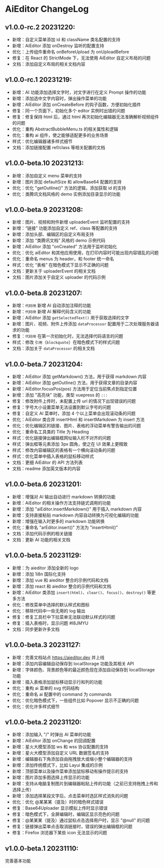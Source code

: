 # AiEditor ChangeLog

## v1.0.0-rc.2 20231220:
- 新增：自定义菜单添加 id 和 className 类名配置的支持
- 新增：AiEditor 添加 onDestroy 监听的配置支持
- 优化：上传组件重命名 onBeforeUpload 为 onUploadBefore
- 修复：在 React 的 StrictMode 下，无法使用 AiEditor 自定义布局的问题
- 文档：添加自定义布局的相关文档内容



## v1.0.0-rc.1 20231219:
- 新增：AI 功能添加选择文字时，对文字进行在定义 Prompt 操作的功能
- 新增：添加选中文字内容时，弹出操作菜单的功能
- 新增：AiEditor 添加 onCreateBefore 的钩子函数，方便初始化插件
- 修复：同一个页面下，初始化多个 editor 实例时出错的问题
- 修复：修复保持 html 后，通过 html 再次初始化编辑器无法准确解析视频组件的问题
- 优化：重构 AbstractBubbleMenu.ts 的相关属性和逻辑
- 优化：重构 ai 组件，使之能够适配更多的业务场景
- 样式：优化编辑器诸多样式细节
- 文档：添加链接配置 ref/class 等相关配置的文档



## v1.0.0-beta.10 20231213:
- 新增：添加自定义 menu 菜单的支持
- 新增：图片添加 defaultSize 和 allowBase64 配置的支持
- 优化：优化 "getOutline()" 方法的逻辑，添加获取 id 的支持
- 优化：类腾讯文档风格的 demo 实例添加目录显示的功能



## v1.0.0-beta.9 20231208:
- 新增：图片、视频和附件新增 uploaderEvent 监听配置的支持
- 新增：“链接” 功能添加自定义 ref、class 等配置的支持
- 新增：添加头部、编辑区的自定义布局支持
- 新增：添加 “类腾讯文档” 风格的 demo 示例代码
- 新增：AiEditor 添加 "onCreated" 方法用于监听初始化
- 优化：优化 aiEditor 和其他应用使用，在打印内容时可能出现内容错乱的问题
- 优化：重命名 menus 为 header，和 footer 统一命名
- 样式：优化 “表格” 在暗色模式下显示不正确的问题
- 文档：更新关于 uploaderEvent 的相关文档
- 文档：图片添加关于自定义 uploader 的代码示例



## v1.0.0-beta.8 20231207:
- 新增：`代码块` 新增 AI 自动添加注释的功能
- 新增：`代码块` 新增 AI 解释代码含义的功能
- 新增：AiEditor 添加 `getSelectedText()` 用于获取选择的文字
- 新增：图片、视频、附件上传添加 `dataProcessor` 配置用于二次处理服务器请求的功能
- 修复：`代码块` 在第一次初始化时，无法选择代码语言的问题
- 样式：修改 `引用`（`blockquote`）在暗色模式下的样式问题
- 文档：添加关于 `dataProcessor` 的相关文档



## v1.0.0-beta.7 20231204:
- 新增：AiEditor 添加 getMarkdown() 方法，用于获得 markdown 内容
- 新增：AiEditor 添加 getOutline() 方法，用于获得文章的目录内容
- 新增：AiEditor.focusPos(pos) 方法用于定位当前焦点到指定位置
- 新增：添加 "高亮块" 功能，类型 vuepress 的 `:::`
- 修复：修改附件上传时，未配置上传 url 的情况下出现错误的问题
- 修复：字号大小设置菜单无法设置到默认字号的问题
- 修复：自定义 AI 菜单时，添加 4 个以上菜单会出现滚动条的问题
- 优化：AiEditor 类合并 insertHtml 和 insertMarkdown 为 insert 方法
- 优化：优化编辑区的链接、图片、表格的浮动菜单有警告输出的问题
- 优化：重命名工具类的 Title 为 Heading
- 样式：优化链接弹出编辑框网址输入栏不对齐的问题
- 样式：弹出框等元素添加 3px 圆角，使之在 UI 效果上更精致
- 样式：修改内容编辑区的表格有一个横向滚动条的问题
- 样式：优化菜单中插入表格的鼠标移动样式
- 文档：更细 AiEditor 的 API 方法列表
- 文档：readme 添加英文版本的内容



## v1.0.0-beta.6 20231201:
- 新增：增强对 AI 输出自动进行 markdown 转换的功能
- 新增：AiEditor 的相关操作方法支持链式调用的功能
- 新增：添加 "aiEditor.insertMarkdown()" 用于插入 markdown 内容
- 新增：支持直接粘贴 markdown 内容自动转换为可视化编辑的功能
- 新增：增强在输入时更多的 markdown 功能转换
- 优化：重命名 "arEditor.insert()" 方法为 "insertHtml()"
- 文档：添加代码示例的相关链接
- 文档：更新 AI 功能的相关文档



## v1.0.0-beta.5 20231129:
- 新增：为 aieditor 添加全新的 logo
- 新增：添加 1i8n 国际化支持
- 新增：添加 vue 和 aieditor 整合的示例代码和文档
- 新增：添加 react 和 aieditor 整合的示例代码和文档
- 新增：AiEditor 类添加 `insert(html)`、`clear()`、`focus()`、`destroy()` 等更多方法
- 优化：修改菜单中选择的默认样式和图标
- 优化：移除代码中一些无用的 log 输出
- 修复：修复工具栏中下拉菜单无法联动默认样式的问题
- 修复：插入表格时，显示问题 #I8JMYU
- 文档：同步更新许多文档



## v1.0.0-beta.3 20231127:
- 新增：完善文档站点 https://aieditor.dev 并上线
- 新增：添加内容编辑自动保存到 localStorage 功能及其相关 API
- 新增：字体颜色、背景颜色等的最近颜色现在添加自动保存到 localStorage 功能
- 新增：插入表格添加鼠标移动显示行和列的功能
- 优化：重构 ai 菜单的 svg 代码结构
- 优化：重命名 ai 配置中的 command 为 commands
- 优化：优化暗色模式下，一些组件比如 Popover 显示不正确的问题
- 优化：优化许多样式细节



## v1.0.0-beta.2 20231120:
- 新增：添加输入 "/" 时弹出 AI 菜单的功能
- 新增：AiEditor 添加 onChange 的回调配置
- 新增：星火大模型添加 ws 和 wss 协议配置的支持
- 新增：星火大模型添加自定义 URL 数据签名的支持
- 新增：编辑器右下角添加自由拖拽放大或缩小整个编辑器的支持
- 新增：添加传统模式下，比如 Layui 集成的示例
- 新增：顶部菜单以及操作菜单添加鼠标移动有操作提示的支持
- 新增：图片添加多图选择上传显示的功能
- 新增：支持从电脑复制图片到编辑器粘贴上传的功能（之前已支持拖拽上传和选择上传）
- 新增：添加选择某段文字后，点击菜单时选区样式消失的问题
- 优化：优化 @某某某（提及）时的暗色样式错误
- 修复：Base64Uploader 显示模拟上传时显示错误
- 修复：暗色模式下，全屏编辑时，编辑区显示亮色的问题
- 修复：@某某某（提及）通过鼠标点击选择用户时，显示 "@null" 的问题
- 修复：链接弹出菜单点击取消链接时，错误的弹出编辑框的问题
- 修复：Firefox 浏览器下某些 icon 无法显示的问题



## v1.0.0-beta.1 20231110:
完善基本功能
